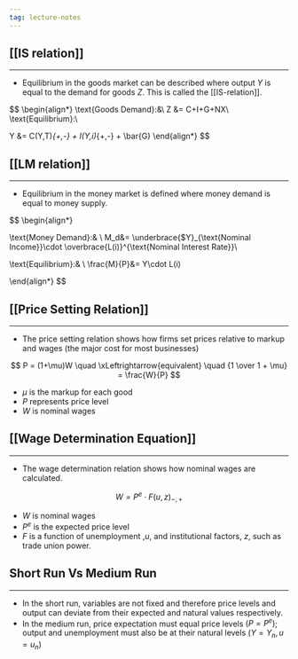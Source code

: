 ```yaml
---
tag: lecture-notes
---
```

## [[IS relation]]
---
- Equilibrium in the goods market can be described where output $Y$ is equal to the demand for goods $Z$. This is called the [[IS-relation]].

$$ 
\begin{align*}
\text{Goods Demand}:&\\
Z &= C+I+G+NX\\
\text{Equilibrium}:\\

Y &= C(Y,T)_{+,-} + I(Y,i)_{+,-} + \bar{G} 
\end{align*}
$$

## [[LM relation]]
---
- Equilibrium in the money market is defined where money demand is equal to money supply.

$$ 
\begin{align*}

\text{Money Demand}:& \\
M_d&= \underbrace{\$Y}_{\text{Nominal Income}}\cdot \overbrace{L(i)}^{\text{Nominal Interest Rate}}\\

\text{Equilibrium}:& \\
\frac{M}{P}&= Y\cdot L(i)

\end{align*}
$$

## [[Price Setting Relation]]
---
- The price setting relation shows how firms set prices relative to markup and wages (the major cost for most businesses)

$$
P = (1+\mu)W \quad \xLeftrightarrow{equivalent} \quad  {1 \over 1 + \mu} =  \frac{W}{P}
$$

- $\mu$ is the markup for each good
- $P$ represents price level
- $W$ is nominal wages

## [[Wage Determination Equation]]
---
- The wage determination relation shows how nominal wages are calculated.

$$
W=P^{e}\cdot F(u,z)_{-,+}
$$

- $W$ is nominal wages
- $P^{e}$ is the expected price level
- $F$ is a function of unemployment ,$u$, and institutional factors, $z$, such as trade union power.

## Short Run Vs Medium Run
---
- In the short run, variables are not fixed and therefore price levels and output can deviate from their expected and natural values respectively. 
- In the medium run, price expectation must equal price levels $(P=P^e)$; output and unemployment must also be at their natural levels $(Y=Y_{n},u=u_{n})$ 
